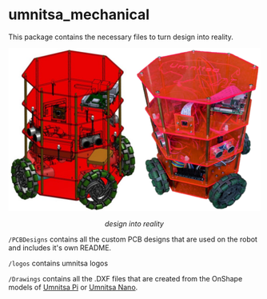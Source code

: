# umnitsa_mechanical

This package contains the necessary files to turn design into reality.

![side](docs/img/sidebysidenormal.png)
<p align="center">
  <em>design into reality</em>
 </p>
   
`/PCBDesigns` contains all the custom PCB designs that are used on the robot and includes it's own README.  

`/logos` contains umnitsa logos  

`/Drawings` contains all the .DXF files that are created from the OnShape models of [Umnitsa Pi](www.google.com) or [Umnitsa Nano](www.google.com).
